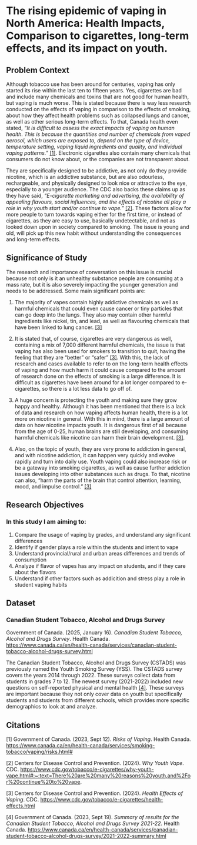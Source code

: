 # The rising epidemic of vaping in North America: Health Impacts, Comparison to cigarettes, long-term effects, and its impact on youth.

## Problem Context
Although tobacco use has been around for centuries, vaping has only started its rise within the last ten to fifteen years. Yes, cigarettes are bad and include many chemicals and toxins that are not good for human health, but vaping is much worse. This is stated because there is way less research conducted on the effects of vaping in comparison to the effects of smoking, about how they affect health problems such as collapsed lungs and cancer, as well as other serious long-term effects. To that, Canada health even stated, *“It is difficult to assess the exact impacts of vaping on human health. This is because the quantities and number of chemicals from vaped aerosol, which users are exposed to, depend on the type of device, temperature setting, vaping liquid ingredients and quality, and individual vaping patterns.”* [[1]](#1). Electronic cigarettes also contain many chemicals that consumers do not know about, or the companies are not transparent about. 

They are specifically designed to be addictive, as not only do they provide nicotine, which is an addictive substance, but are also odourless, rechargeable, and physically designed to look nice or attractive to the eye, especially to a younger audience. The CDC also backs these claims up as they have said, *“E-cigarette marketing and advertising, the availability of appealing flavours, social influences, and the effects of nicotine all play a role in why youth start and/or continue to vape.”* [[2]](#2). These factors allow for more people to turn towards vaping either for the first time, or instead of cigarettes, as they are easy to use, basically undetectable, and not as looked down upon in society compared to smoking. The issue is young and old, will pick up this new habit without understanding the consequences and long-term effects.

## Significance of Study
The research and importance of conversation on this issue is crucial because not only is it an unhealthy substance people are consuming at a mass rate, but it is also severely impacting the younger generation and needs to be addressed. Some main significant points are:

1.	The majority of vapes contain highly addictive chemicals as well as harmful chemicals that could even cause cancer or tiny particles that can go deep into the lungs. They also may contain other harmful ingredients like nickel, tin, and lead, as well as flavouring chemicals that have been linked to lung cancer. [[3]](#3)

2.	It is stated that, of course, cigarettes are very dangerous as well, containing a mix of 7,000 different harmful chemicals, the issue is that vaping has also been used for smokers to transition to quit, having the feeling that they are “better” or “safer” [[3]](#3). With this, the lack of research and cases available to refer to on the long-term health effects of vaping and how much harm it could cause compared to the amount of research done on the effects of smoking is a large difference. It is difficult as cigarettes have been around for a lot longer compared to e-cigarettes, so there is a lot less data to go off of. 


3.	A huge concern is protecting the youth and making sure they grow happy and healthy. Although it has been mentioned that there is a lack of data and research on how vaping affects human health, there is a lot more on nicotine in general. With this in mind, there is a large amount of data on how nicotine impacts youth. It is dangerous first of all because from the age of 0-25, human brains are still developing, and consuming harmful chemicals like nicotine can harm their brain development. [[3]](#3). 

4.	Also, on the topic of youth, they are very prone to addiction in general, and with nicotine addiction, it can happen very quickly and evolve rapidly and turn into daily use. Youth vaping could also increase risk or be a gateway into smoking cigarettes, as well as cause further addiction issues developing into other substances such as drugs. To that, nicotine can also, “harm the parts of the brain that control attention, learning, mood, and impulse control.” [[3]](#3)

## Research Objectives
### In this study I am aiming to:

1. Compare the usage of vaping by grades, and understand any significant differences
2. Identify if gender plays a role within the students and intent to vape
3. Understand provincial/rural and urban areas differences and trends of consumption
4. Analyze if flavor of vapes has any impact on students, and if they care about the flavors
5. Understand if other factors such as addicition and stress play a role in student vaping habits

## Dataset

### Canadian Student Tobacco, Alcohol and Drugs Survey
Government of Canada. (2025, January 16). *Canadian Student Tobacco, Alcohol and Drugs Survey*. Health Canada. https://www.canada.ca/en/health-canada/services/canadian-student-tobacco-alcohol-drugs-survey.html

The Canadian Student Tobacco, Alcohol and Drugs Survey (CSTADS) was previously named the Youth Smoking Survey (YSS). The CSTADS survey covers the years 2014 through 2022. These surveys collect data from students in grades 7 to 12. The newest survey (2021-2022) included new questions on self-reported physical and mental health [[4]](#4). These surveys are important because they not only cover data on youth but specifically students and students from different schools, which provides more specific demographics to look at and analyze.


## Citations
<a id="1">[1]</a> Government of Canada. (2023, Sept 12). *Risks of Vaping*. Health Canada. https://www.canada.ca/en/health-canada/services/smoking-tobacco/vaping/risks.html#

<a id="2">[2]</a> Centers for Disease Control and Prevention. (2024). *Why Youth Vape*. CDC. https://www.cdc.gov/tobacco/e-cigarettes/why-youth-vape.html#:~:text=There%20are%20many%20reasons%20youth,and%2For%20continue%20to%20vape. 

<a id="3">[3]</a> Centers for Disease Control and Prevention. (2024). *Health Effects of Vaping*. CDC. https://www.cdc.gov/tobacco/e-cigarettes/health-effects.html

<a id="4">[4]</a> Government of Canada. (2023, Sept 19). *Summary of results for the Canadian Student Tobacco, Alcohol and Drugs Survey 2021-22*. Health Canada. https://www.canada.ca/en/health-canada/services/canadian-student-tobacco-alcohol-drugs-survey/2021-2022-summary.html
